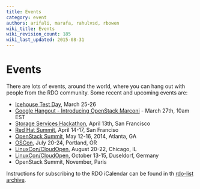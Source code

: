 ```yaml
---
title: Events
category: event
authors: arifali, marafa, rahulvsd, rbowen
wiki_title: Events
wiki_revision_count: 185
wiki_last_updated: 2015-08-31
---
```


# Events

There are lots of events, around the world, where you can hang out with people from the RDO community. Some recent and upcoming events are:

*   [Icehouse Test Day](http://openstack.redhat.com/RDO_test_day_Icehouse_milestone_3), March 25-26
*   [Google Hangout - Introducing OpenStack Marconi](Hangouts#Upcoming_Hangouts) - March 27th, 10am EST
*   [Storage Services Hackathon](http://dataliberate.eventbrite.com), April 13th, San Francisco
*   [Red Hat Summit](http://www.redhat.com/summit/), April 14-17, San Franciso
*   [OpenStack Summit](http://www.openstack.org/summit/openstack-summit-atlanta-2014/), May 12-16, 2014, Atlanta, GA
*   [OSCon](http://www.oscon.com/oscon2014), July 20-24, Portland, OR
*   [LinuxCon/CloudOpen](http://events.linuxfoundation.org/events/linuxcon-north-america), August 20-22, Chicago, IL
*   [LinuxCon/CloudOpen](http://events.linuxfoundation.org/events/linuxcon-europe), October 13-15, Duseldorf, Germany
*   OpenStack Summit, November, Paris

Instructions for subscribing to the RDO iCalendar can be found in th [rdo-list archive](https://www.redhat.com/archives/rdo-list/2014-January/msg00133.html).

